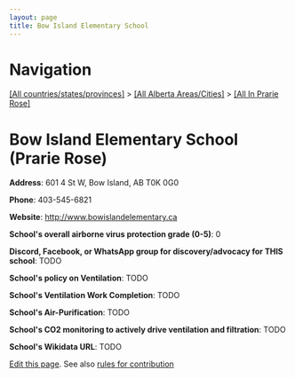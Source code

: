 ```yaml
---
layout: page
title: Bow Island Elementary School
---
```

# Navigation

[[All countries/states/provinces]](../../..) > [[All Alberta Areas/Cities]](../..) > [[All In Prarie Rose]](..)

# Bow Island Elementary School (Prarie Rose)

**Address**: 601 4 St W, Bow Island, AB T0K 0G0

**Phone**: 403-545-6821

**Website**: <http://www.bowislandelementary.ca>

**School's overall airborne virus protection grade (0-5)**: 0

**Discord, Facebook, or WhatsApp group for discovery/advocacy for THIS school**: TODO

**School's policy on Ventilation**: TODO

**School's Ventilation Work Completion**: TODO

**School's Air-Purification**: TODO

**School's CO2 monitoring to actively drive ventilation and filtration**: TODO

**School's Wikidata URL**: TODO


[Edit this page](https://github.com/ventilate-schools/AB/edit/main/./Prarie_Rose/Bow_Island_Elementary_School.md). See also [rules for contribution](../../../contribution-rules/)